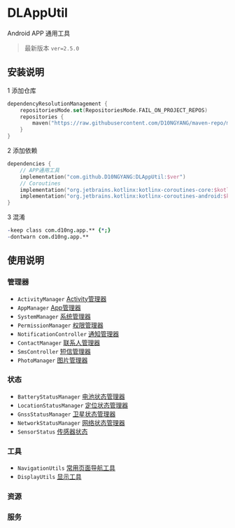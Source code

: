 # DLAppUtil

Android APP 通用工具

> 最新版本 `ver=2.5.0`

## 安装说明

1 添加仓库

```kotlin
dependencyResolutionManagement {
    repositoriesMode.set(RepositoriesMode.FAIL_ON_PROJECT_REPOS)
    repositories {
        maven("https://raw.githubusercontent.com/D10NGYANG/maven-repo/main/repository")
    }
}
```

2 添加依赖

```kotlin
dependencies {
    // APP通用工具
    implementation("com.github.D10NGYANG:DLAppUtil:$ver")
    // Coroutines
    implementation("org.jetbrains.kotlinx:kotlinx-coroutines-core:$kotlin_coroutines_ver")
    implementation("org.jetbrains.kotlinx:kotlinx-coroutines-android:$kotlin_coroutines_ver")
}
```

3 混淆

```pro
-keep class com.d10ng.app.** {*;}
-dontwarn com.d10ng.app.**
```

## 使用说明

### 管理器

- `ActivityManager` [Activity管理器](docs/manager/ActivityManager.md)
- `AppManager` [App管理器](docs/manager/AppManager.md)
- `SystemManager` [系统管理器](docs/manager/SystemManager.md)
- `PermissionManager` [权限管理器](docs/manager/PermissionManager.md)
- `NotificationController` [通知管理器](docs/manager/NotificationController.md)
- `ContactManager` [联系人管理器](docs/manager/ContactManager.md)
- `SmsController` [短信管理器](docs/manager/SmsController.md)
- `PhotoManager` [图片管理器](docs/manager/PhotoManager.md)

### 状态

- `BatteryStatusManager` [电池状态管理器](docs/status/BatteryStatusManager.md)
- `LocationStatusManager` [定位状态管理器](docs/status/LocationStatusManager.md)
- `GnssStatusManager` [卫星状态管理器](docs/status/GnssStatusManager.md)
- `NetworkStatusManager` [网络状态管理器](docs/status/NetworkStatusManager.md)
- `SensorStatus` [传感器状态](docs/status/SensorStatus.md)

### 工具

- `NavigationUtils` [常用页面导航工具](docs/util/NavigationUtils.md)
- `DisplayUtils` [显示工具](docs/util/DisplayUtils.md)

### 资源

### 服务
